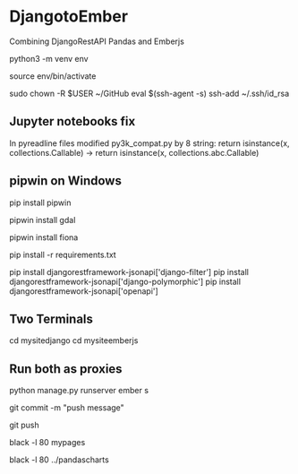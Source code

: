 # DjangotoEmber

 Combining DjangoRestAPI Pandas and Emberjs

python3 -m venv env

source env/bin/activate

sudo chown -R $USER ~/GitHub
eval $(ssh-agent -s)
ssh-add ~/.ssh/id_rsa

## Jupyter notebooks fix

In pyreadline files
modified py3k_compat.py by 8 string:
return isinstance(x, collections.Callable) -> return isinstance(x, collections.abc.Callable)

## pipwin on Windows

pip install pipwin

pipwin install gdal

pipwin install fiona

pip install -r requirements.txt

pip install djangorestframework-jsonapi['django-filter']
pip install djangorestframework-jsonapi['django-polymorphic']
pip install djangorestframework-jsonapi['openapi']

## Two Terminals

cd mysitedjango
cd mysiteemberjs

## Run both as proxies

python manage.py runserver
ember s

git commit -m "push message"

git push

black -l 80 mypages

black -l 80 ../pandascharts
